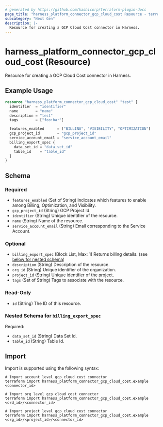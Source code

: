 ```yaml
---
# generated by https://github.com/hashicorp/terraform-plugin-docs
page_title: "harness_platform_connector_gcp_cloud_cost Resource - terraform-provider-harness"
subcategory: "Next Gen"
description: |-
  Resource for creating a GCP Cloud Cost connector in Harness.
---
```


# harness_platform_connector_gcp_cloud_cost (Resource)

Resource for creating a GCP Cloud Cost connector in Harness.

## Example Usage

```terraform
resource "harness_platform_connector_gcp_cloud_cost" "test" {
  identifier  = "identifier"
  name        = "name"
  description = "test"
  tags        = ["foo:bar"]

  features_enabled      = ["BILLING", "VISIBILITY", "OPTIMIZATION"]
  gcp_project_id        = "gcp_project_id"
  service_account_email = "service_account_email"
  billing_export_spec {
    data_set_id = "data_set_id"
    table_id    = "table_id"
  }
}
```

<!-- schema generated by tfplugindocs -->
## Schema

### Required

- `features_enabled` (Set of String) Indicates which features to enable among Billing, Optimization, and Visibility.
- `gcp_project_id` (String) GCP Project Id.
- `identifier` (String) Unique identifier of the resource.
- `name` (String) Name of the resource.
- `service_account_email` (String) Email corresponding to the Service Account.

### Optional

- `billing_export_spec` (Block List, Max: 1) Returns billing details. (see [below for nested schema](#nestedblock--billing_export_spec))
- `description` (String) Description of the resource.
- `org_id` (String) Unique identifier of the organization.
- `project_id` (String) Unique identifier of the project.
- `tags` (Set of String) Tags to associate with the resource.

### Read-Only

- `id` (String) The ID of this resource.

<a id="nestedblock--billing_export_spec"></a>
### Nested Schema for `billing_export_spec`

Required:

- `data_set_id` (String) Data Set Id.
- `table_id` (String) Table Id.

## Import

Import is supported using the following syntax:

```shell
# Import account level gcp cloud cost connector 
terraform import harness_platform_connector_gcp_cloud_cost.example <connector_id>

# Import org level gcp cloud cost connector 
terraform import harness_platform_connector_gcp_cloud_cost.example <ord_id>/<connector_id>

# Import project level gcp cloud cost connector 
terraform import harness_platform_connector_gcp_cloud_cost.example <org_id>/<project_id>/<connector_id>
```
